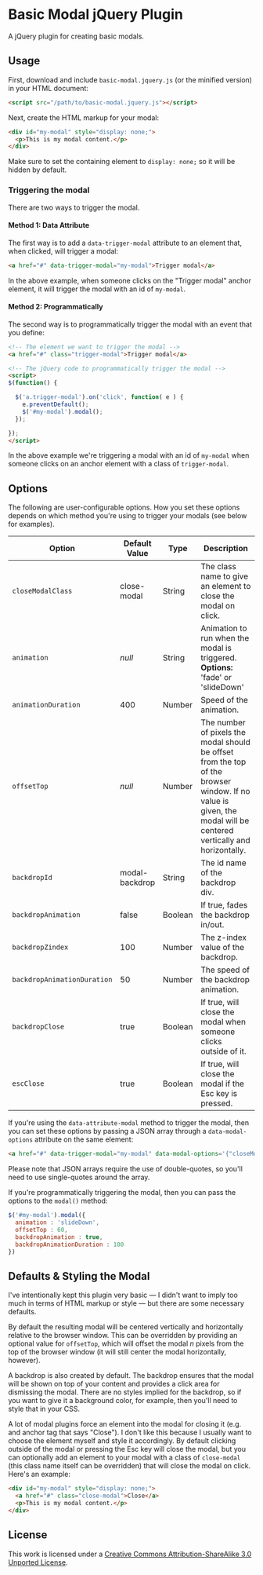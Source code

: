# Basic Modal jQuery Plugin

A jQuery plugin for creating basic modals.

## Usage

First, download and include `basic-modal.jquery.js` (or the minified version) in your HTML document:

```html
<script src="/path/to/basic-modal.jquery.js"></script>
```

Next, create the HTML markup for your modal:

```html
<div id="my-modal" style="display: none;">
  <p>This is my modal content.</p>
</div>
```

Make sure to set the containing element to `display: none;` so it will be hidden by default.

### Triggering the modal

There are two ways to trigger the modal.

#### Method 1: Data Attribute

The first way is to add a `data-trigger-modal` attribute to an element that, when clicked, will trigger a modal:

```html
<a href="#" data-trigger-modal="my-modal">Trigger modal</a>
```

In the above example, when someone clicks on the "Trigger modal" anchor element, it will trigger the modal with an id of `my-modal`.

#### Method 2: Programmatically

The second way is to programmatically trigger the modal with an event that you define:

```html
<!-- The element we want to trigger the modal -->
<a href="#" class="trigger-modal">Trigger modal</a>

<!-- The jQuery code to programmatically trigger the modal -->
<script>
$(function() {

  $('a.trigger-modal').on('click', function( e ) {
    e.preventDefault();
    $('#my-modal').modal();
  });

});
</script>
```

In the above example we're triggering a modal with an id of `my-modal` when someone clicks on an anchor element with a class of `trigger-modal`.

## Options

The following are user-configurable options. How you set these options depends on which method you're using to trigger your modals (see below for examples).

<table>
  <thead>
    <tr>
      <th>Option</th>
      <th>Default Value</th>
      <th>Type</th>
      <th width="320">Description</th>
    </tr>
  </thead>
  <tbody>
    <tr>
      <td><code>closeModalClass</code></td>
      <td>close-modal</td>
      <td>String</td>
      <td>The class name to give an element to close the modal on click.</td>
    </tr>
    <tr>
      <td><code>animation</code></td>
      <td><em>null</em></td>
      <td>String</td>
      <td>Animation to run when the modal is triggered. <strong>Options:</strong> 'fade' or 'slideDown'</td>
    </tr>
    <tr>
      <td><code>animationDuration</code></td>
      <td>400</td>
      <td>Number</td>
      <td>Speed of the animation.</td>
    </tr>
    <tr>
      <td><code>offsetTop</code></td>
      <td><em>null</em></td>
      <td>Number</td>
      <td>The number of pixels the modal should be offset from the top of the browser window. If no value is given, the modal will be centered vertically and horizontally.</td>
    </tr>
    <tr>
      <td><code>backdropId</code></td>
      <td>modal-backdrop</td>
      <td>String</td>
      <td>The id name of the backdrop div.</td>
    </tr>
    <tr>
      <td><code>backdropAnimation</code></td>
      <td>false</td>
      <td>Boolean</td>
      <td>If true, fades the backdrop in/out.</td>
    </tr>
    <tr>
      <td><code>backdropZindex</code></td>
      <td>100</td>
      <td>Number</td>
      <td>The z-index value of the backdrop.</td>
    </tr>
    <tr>
      <td><code>backdropAnimationDuration</code></td>
      <td>50</td>
      <td>Number</td>
      <td>The speed of the backdrop animation.</td>
    </tr>
    <tr>
      <td><code>backdropClose</code></td>
      <td>true</td>
      <td>Boolean</td>
      <td>If true, will close the modal when someone clicks outside of it.</td>
    </tr>
    <tr>
      <td><code>escClose</code></td>
      <td>true</td>
      <td>Boolean</td>
      <td>If true, will close the modal if the Esc key is pressed.</td>
    </tr>
  </tbody>
</table>

If you're using the `data-attribute-modal` method to trigger the modal, then you can set these options by passing a JSON array through a `data-modal-options` attribute on the same element:

```html
<a href="#" data-trigger-modal="my-modal" data-modal-options='{"closeModalClass":"exit", "animation":"fade", "animationSpeed":200}'>Trigger modal</a>
```

Please note that JSON arrays require the use of double-quotes, so you'll need to use single-quotes around the array.

If you're programmatically triggering the modal, then you can pass the options to the `modal()` method:

```javascript
$('#my-modal').modal({
  animation : 'slideDown',
  offsetTop : 60,
  backdropAnimation : true,
  backdropAnimationDuration : 100
})
```

## Defaults & Styling the Modal

I've intentionally kept this plugin very basic — I didn't want to imply too much in terms of HTML markup or style — but there are some necessary defaults.

By default the resulting modal will be centered vertically and horizontally relative to the browser window. This can be overridden by providing an optional value for `offsetTop`, which will offset the modal *n* pixels from the top of the browser window (it will still center the modal horizontally, however).

A backdrop is also created by default. The backdrop ensures that the modal will be shown on top of your content and provides a click area for dismissing the modal. There are no styles implied for the backdrop, so if you want to give it a background color, for example, then you'll need to style that in your CSS.

A lot of modal plugins force an element into the modal for closing it (e.g. and anchor tag that says "Close"). I don't like this because I usually want to choose the element myself and style it accordingly. By default clicking outside of the modal or pressing the Esc key will close the modal, but you can optionally add an element to your modal with a class of `close-modal` (this class name itself can be overridden) that will close the modal on click. Here's an example:

```html
<div id="my-modal" style="display: none;">
  <a href="#" class="close-modal">Close</a>
  <p>This is my modal content.</p>
</div>
```

## License

This work is licensed under a [Creative Commons Attribution-ShareAlike 3.0 Unported License](http://creativecommons.org/licenses/by-sa/3.0/).